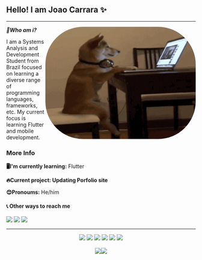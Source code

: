 ## Hello! I am Joao Carrara ✨

---

***🤔Who am i?***   <img align="right" alt="Coding" width="400" src="assets/dog.gif"  height="299" width="302" style="border-radius:100px">

I am a Systems Analysis and Development Student from Brazil focused on learning a diverse range of programming languages, frameworks, etc. My current focus is learning Flutter and mobile development.


### More Info
**🖥️I'm currently learning:**  Flutter

**🔥Current project: Updating Porfolio site** 

**😊Pronoums:** He/him

#### 📞 Other ways to reach me 

<div align="left">
 <a href="https://discord.com/users/162296515585507329/" target="_blank"><img src="https://img.shields.io/badge/Discord-7289DA?style=for-the-badge&logo=discord&logoColor=white" target="_blank"></a> 
  <a href = "mailto:joao.queirozcarrara@gmail.com"><img src="https://img.shields.io/badge/-Gmail-%23333?style=for-the-badge&logo=gmail&logoColor=white" target="_blank"></a>
  <a href="https://www.linkedin.com/in/queirozcarrara/" target="_blank"><img src="https://img.shields.io/badge/-LinkedIn-%230077B5?style=for-the-badge&logo=linkedin&logoColor=white" target="_blank"></a> 
</div>  

---

<div align="center">
   <img height="30em" src="https://img.shields.io/badge/python-3670A0?style=for-the-badge&logo=python&logoColor=white"/>
  <img height="30em" src="https://img.shields.io/badge/javascript-%23323330.svg?style=for-the-badge&logo=javascript&logoColor=white"/>
  <img height="30em" src="https://img.shields.io/badge/html5-%23E34F26.svg?style=for-the-badge&logo=html5&logoColor=white"/>
  <img height="30em" src="https://img.shields.io/badge/css3-%231572B6.svg?style=for-the-badge&logo=css3&logoColor=white"/>
   <img height="30em" src="https://img.shields.io/badge/lua-%232C2D72.svg?style=for-the-badge&logo=lua&logoColor=white"/>
   <img height="30em" src="https://img.shields.io/badge/C-00599C?style=for-the-badge&logo=c&logoColor=white"/>
</div>

<br/>

<div align="center">
  <a href="https://github.com/Carrara1">
  <img height="160em" src="https://github-readme-stats.vercel.app/api?username=Carrara1&show_icons=true&theme=github_dark&include_all_commits=true&count_private=true"/><img height="160em" src="https://github-readme-stats.vercel.app/api/top-langs/?username=Carrara1&layout=compact&langs_count=7&theme=github_dark"/>
</div>
